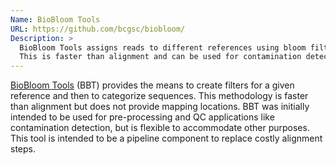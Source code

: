 ```yaml
---
Name: BioBloom Tools
URL: https://github.com/bcgsc/biobloom/
Description: >
  BioBloom Tools assigns reads to different references using bloom filters.
  This is faster than alignment and can be used for contamination detection.
---
```


[BioBloom Tools](https://github.com/bcgsc/biobloom/) (BBT) provides the means
to create filters for a given reference and then to categorize sequences.
This methodology is faster than alignment but does not provide mapping locations.
BBT was initially intended to be used for pre-processing and QC applications
like contamination detection, but is flexible to accommodate other purposes.
This tool is intended to be a pipeline component to replace costly alignment steps.

